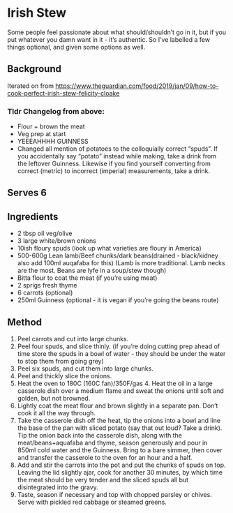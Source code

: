 # Irish Stew

Some people feel passionate about what should/shouldn’t go in it, but if you put whatever you damn want in it - it’s authentic. So I’ve labelled a few things optional, and given some options as well.

## Background 
Iterated on from https://www.theguardian.com/food/2019/jan/09/how-to-cook-perfect-irish-stew-felicity-cloake
### Tldr Changelog from above:
- Flour + brown the meat
- Veg prep at start
- YEEEAHHHH GUINNESS
- Changed all mention of potatoes to the colloquially correct “spuds”. If you accidentally say “potato” instead while making, take a drink from the leftover Guinness. Likewise if you find yourself converting from correct (metric) to incorrect (imperial) measurements, take a drink.

## Serves 6
## Ingredients
- 2 tbsp oil veg/olive
- 3 large white/brown onions
- 10ish floury spuds (look up what varieties are floury in America)
- 500-600g Lean lamb/Beef chunks/dark beans(drained - black/kidney also add 100ml auqafaba for this) (Lamb is more traditional. Lamb necks are the most. Beans are lyfe in a soup/stew though)
- Bitta flour to coat the meat (if you’re using meat)
- 2 sprigs fresh thyme
- 6 carrots (optional)
- 250ml Guinness (optional - it is vegan if you’re going the beans route)

## Method
1. Peel carrots and cut into large chunks.
1. Peel four spuds, and slice thinly. (if you’re doing cutting prep ahead of time store the spuds in a bowl of water - they should be under the water to stop them from going grey)
1. Peel six spuds, and cut them into large chunks.
1. Peel and thickly slice the onions.
1. Heat the oven to 180C (160C fan)/350F/gas 4. Heat the oil in a large casserole dish over a medium flame and sweat the onions until soft and golden, but not browned.
1. Lightly coat the meat flour and brown slightly in a separate pan. Don’t cook it all the way through.
1. Take the casserole dish off the heat, tip the onions into a bowl and line the base of the pan with sliced potato (say that out loud? Take a drink). Tip the onion back into the casserole dish, along with the meat/beans+aquafaba and thyme, season generously and pour in 850ml cold water and the Guinness. Bring to a bare simmer, then cover and transfer the casserole to the oven for an hour and a half.
1. Add and stir the carrots into the pot and put the chunks of spuds on top. Leaving the lid slightly ajar, cook for another 30 minutes, by which time the meat should be very tender and the sliced spuds all but disintegrated into the gravy.
1. Taste, season if necessary and top with chopped parsley or chives. Serve with pickled red cabbage or steamed greens.